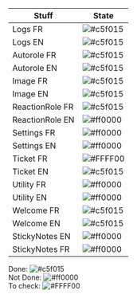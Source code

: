 |Stuff|State|  
|-------|-----------|  
|Logs FR|![#c5f015](https://via.placeholder.com/15/6dff87/000000?text=+)|  
|Logs EN|![#c5f015](https://via.placeholder.com/15/6dff87/000000?text=+)|  
|Autorole FR|![#c5f015](https://via.placeholder.com/15/6dff87/000000?text=+)|  
|Autorole EN|![#c5f015](https://via.placeholder.com/15/6dff87/000000?text=+)|  
|Image FR|![#c5f015](https://via.placeholder.com/15/6dff87/000000?text=+)|  
|Image EN|![#c5f015](https://via.placeholder.com/15/6dff87/000000?text=+)|  
|ReactionRole FR|![#c5f015](https://via.placeholder.com/15/6dff87/000000?text=+)|  
|ReactionRole EN|![#ff0000](https://via.placeholder.com/15/ff0000/000000?text=+)|  
|Settings FR|![#ff0000](https://via.placeholder.com/15/ff0000/000000?text=+)|  
|Settings EN|![#ff0000](https://via.placeholder.com/15/ff0000/000000?text=+)|  
|Ticket FR|![#FFFF00](https://via.placeholder.com/15/FFFF00/000000?text=+)|  
|Ticket EN|![#c5f015](https://via.placeholder.com/15/6dff87/000000?text=+)|  
|Utility FR|![#ff0000](https://via.placeholder.com/15/ff0000/000000?text=+)|
|Utility EN|![#ff0000](https://via.placeholder.com/15/ff0000/000000?text=+)| 
|Welcome FR|![#c5f015](https://via.placeholder.com/15/6dff87/000000?text=+)|  
|Welcome EN|![#c5f015](https://via.placeholder.com/15/6dff87/000000?text=+)|  
|StickyNotes EN|![#ff0000](https://via.placeholder.com/15/ff0000/000000?text=+)|
|StickyNotes FR|![#ff0000](https://via.placeholder.com/15/ff0000/000000?text=+)|

Done: ![#c5f015](https://via.placeholder.com/15/6dff87/000000?text=+)  
Not Done: ![#ff0000](https://via.placeholder.com/15/ff0000/000000?text=+)  
To check: ![#FFFF00](https://via.placeholder.com/15/FFFF00/000000?text=+)  

